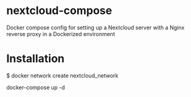 # nextcloud-compose
Docker compose config for setting up a Nextcloud server with a Nginx reverse proxy in a Dockerized environment 

# Installation
$ docker network create nextcloud_network

docker-compose up -d
